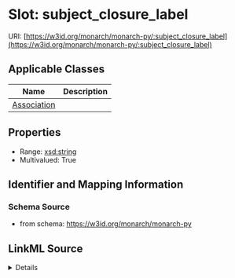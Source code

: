 # Slot: subject_closure_label

URI: [https://w3id.org/monarch/monarch-py/:subject_closure_label](https://w3id.org/monarch/monarch-py/:subject_closure_label)



<!-- no inheritance hierarchy -->




## Applicable Classes

| Name | Description |
| --- | --- |
[Association](Association.md) | 






## Properties

* Range: [xsd:string](xsd:string)
* Multivalued: True








## Identifier and Mapping Information







### Schema Source


* from schema: https://w3id.org/monarch/monarch-py




## LinkML Source

<details>
```yaml
name: subject_closure_label
from_schema: https://w3id.org/monarch/monarch-py
rank: 1000
multivalued: true
alias: subject_closure_label
domain_of:
- Association
range: string

```
</details>